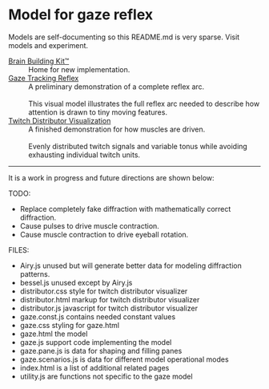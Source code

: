 # Model for gaze reflex

Models are self-documenting so this README.md is very sparse.
Visit models and experiment.

<dl>

<dt><a href="https://rawgit.com/jlettvin/gaze/master/index.html">
Brain Building Kit&trade;
</a></dt><dd>
Home for new implementation.
</dd>

<dt><a href="https://rawgit.com/jlettvin/gaze/master/gaze.html">
Gaze Tracking Reflex
</a></dt><dd>
A preliminary demonstration of a complete reflex arc.
<br /><br />
This visual model illustrates the full reflex arc needed to describe
how attention is drawn to tiny moving features.
</dd>

<dt><a href="https://rawgit.com/jlettvin/gaze/master/distributor.html">
Twitch Distributor Visualization
</a></dt><dd>
A finished demonstration for how muscles are driven.
<br /><br />
Evenly distributed twitch signals and variable tonus
while avoiding exhausting individual twitch units.
<dd>

</dl>

<hr />
It is a work in progress and future directions are shown below:

TODO:

* Replace completely fake diffraction with mathematically correct diffraction.
* Cause pulses to drive muscle contraction.
* Cause muscle contraction to drive eyeball rotation.

FILES:

* Airy.js unused but will generate better data for modeling diffraction patterns.
* bessel.js unused except by Airy.js
* distributor.css style for twitch distributor visualizer
* distributor.html markup for twitch distributor visualizer
* distributor.js javascript for twitch distributor visualizer
* gaze.const.js contains needed constant values
* gaze.css styling for gaze.html
* gaze.html the model
* gaze.js support code implementing the model
* gaze.pane.js is data for shaping and filling panes
* gaze.scenarios.js is data for different model operational modes
* index.html is a list of additional related pages
* utility.js are functions not specific to the gaze model
